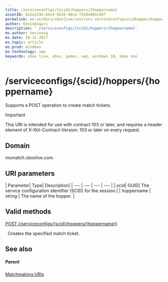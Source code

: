 ```yaml
---
title: /serviceconfigs/{scid}/hoppers/{hoppername}
assetID: ba1e129d-b4c4-6535-46ce-fd184465c85f
permalink: en-us/docs/xboxlive/rest/uri-serviceconfigsscidhoppershoppername.html
author: KevinAsgari
description: ' /serviceconfigs/{scid}/hoppers/{hoppername}'
ms.author: kevinasg
ms.date: 20-12-2017
ms.topic: article
ms.prod: windows
ms.technology: uwp
keywords: xbox live, xbox, games, uwp, windows 10, xbox one
---
```



# /serviceconfigs/{scid}/hoppers/{hoppername}

Supports a POST operation to create match tickets.

> [!IMPORTANT]
> This URI is intended for use with contract 103 or later, and requires a header element of X-Xbl-Contract-Version: 103 or later on every request.

<a id="ID4ER"></a>


## Domain
momatch.xboxlive.com  
<a id="ID4EW"></a>


## URI parameters

| Parameter| Type| Description|
| --- | --- | --- | --- |
| scid| GUID| The service configuration identifier (SCID) for the session.|
| hoppername | string | The name of the hopper. |

<a id="ID4E2B"></a>


## Valid methods

[POST (/serviceconfigs/{scid}/hoppers/{hoppername})](uri-serviceconfigsscidhoppershoppernamepost.md)

&nbsp;&nbsp;Creates the specified match ticket.

<a id="ID4EFC"></a>


## See also

<a id="ID4EHC"></a>


##### Parent  

[Matchmaking URIs](atoc-reference-matchtickets.md)
